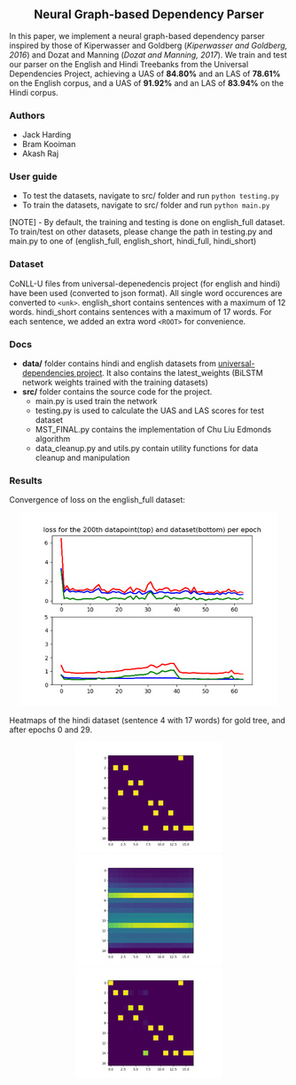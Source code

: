 <h2 align="center">
  Neural Graph-based Dependency Parser
</h2>

In this paper, we implement a neural graph-based dependency parser inspired by those of Kiperwasser and Goldberg  (*Kiperwasser and Goldberg, 2016*) and Dozat and Manning (*Dozat and Manning, 2017*). We train and test our parser on the English and Hindi Treebanks from the Universal Dependencies Project, achieving a UAS of **84.80%** and an LAS of **78.61%** on the English corpus, and a UAS of **91.92%** and an LAS of **83.94%** on the Hindi corpus.

### Authors

  - Jack Harding
  - Bram Kooiman
  - Akash Raj

### User guide
  - To test the datasets, navigate to src/ folder and run `python testing.py`
  - To train the datasets, navigate to src/ folder and run `python main.py`

[NOTE] - By default, the training and testing is done on english_full dataset. To train/test on other datasets, please change the path in testing.py and main.py to one of (english_full, english_short, hindi_full, hindi_short)

### Dataset
CoNLL-U files from universal-depenedencis project (for english and hindi) have been used (converted to json format). All single word occurences are converted to `<unk>`. english_short contains sentences with a maximum of 12 words. hindi_short contains sentences with a maximum of 17 words. For each sentence, we added an extra word `<ROOT>` for convenience.

### Docs
  - **data/** folder contains hindi and english datasets from [universal-dependencies project](http://universaldependencies.org/). It also contains the latest_weights (BiLSTM network weights trained with the training datasets)
  - **src/** folder contains the source code for the project.
    - main.py is used train the network
    - testing.py is used to calculate the UAS and LAS scores for test dataset
    - MST_FINAL.py contains the implementation of Chu Liu Edmonds algorithm
    - data_cleanup.py and utils.py contain utility functions for data cleanup and manipulation

### Results
Convergence of loss on the english_full dataset:
<div align="center">
  <img src="data/english_full/convergence.png" height=350/>
</div>

Heatmaps of the hindi dataset (sentence 4 with 17 words) for gold tree, and after epochs 0 and 29.
<div align="center">
  <img src="data/hindi_short/gold-sent-4.png" height=200/>
  <img src="data/hindi_short/pred-sent-4-epoch-0.png" height=200/>
  <img src="data/hindi_short/pred-sent-4-epoch-29.png" height=200/>
</div>
